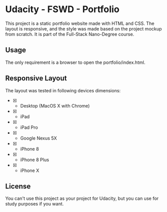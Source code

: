 # Udacity - FSWD - Portfolio
This project is a static portfolio website made with HTML and CSS. The layout is responsive, and the style was made based on the project mockup from scratch. It is part of the Full-Stack Nano-Degree course.


## Usage
The only requirement is a browser to open the portfolio/index.html.


## Responsive Layout
The layout was tested in following devices dimensions:

- [X] - Desktop (MacOS X with Chrome)
- [X] - iPad
- [X] - iPad Pro
- [X] - Google Nexus 5X
- [X] - iPhone 8
- [X] - iPhone 8 Plus
- [X] - iPhone X


## License
You can't use this project as your project for Udacity, but you can use for study purposes if you want.




